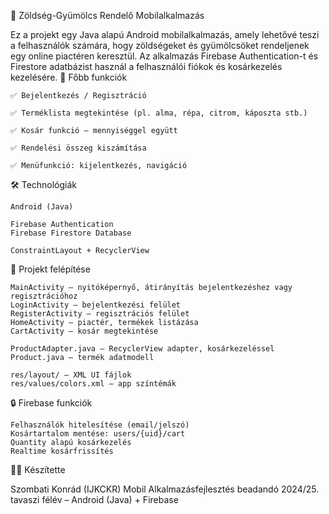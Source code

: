 🥕 Zöldség-Gyümölcs Rendelő Mobilalkalmazás

Ez a projekt egy Java alapú Android mobilalkalmazás, amely lehetővé teszi a felhasználók számára, hogy zöldségeket és gyümölcsöket rendeljenek egy online piactéren keresztül. Az alkalmazás Firebase Authentication-t és Firestore adatbázist használ a felhasználói fiókok és kosárkezelés kezelésére.
📱 Főbb funkciók

    ✅ Bejelentkezés / Regisztráció

    ✅ Terméklista megtekintése (pl. alma, répa, citrom, káposzta stb.)

    ✅ Kosár funkció – mennyiséggel együtt

    ✅ Rendelési összeg kiszámítása

    ✅ Menüfunkció: kijelentkezés, navigáció

🛠️ Technológiák

    Android (Java)

    Firebase Authentication
    Firebase Firestore Database

    ConstraintLayout + RecyclerView

📁 Projekt felépítése

    MainActivity – nyitóképernyő, átirányítás bejelentkezéshez vagy regisztrációhoz
    LoginActivity – bejelentkezési felület
    RegisterActivity – regisztrációs felület
    HomeActivity – piactér, termékek listázása
    CartActivity – kosár megtekintése

    ProductAdapter.java – RecyclerView adapter, kosárkezeléssel
    Product.java – termék adatmodell

    res/layout/ – XML UI fájlok
    res/values/colors.xml – app színtémák

🔒 Firebase funkciók

    Felhasználók hitelesítése (email/jelszó)
    Kosártartalom mentése: users/{uid}/cart
    Quantity alapú kosárkezelés
    Realtime kosárfrissítés

👨‍💻 Készítette

Szombati Konrád (IJKCKR)
Mobil Alkalmazásfejlesztés beadandó
2024/25. tavaszi félév – Android (Java) + Firebase